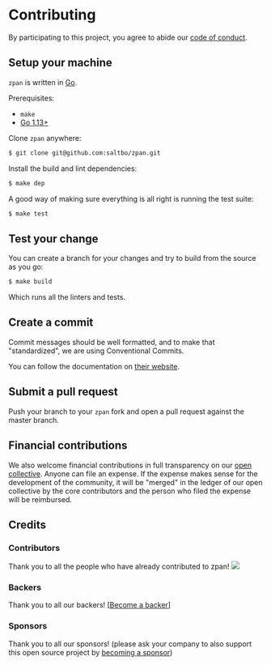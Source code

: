 # Contributing

By participating to this project, you agree to abide our [code of conduct](/CODEOFCONDUCT.md).

## Setup your machine

`zpan` is written in [Go](https://golang.org/).

Prerequisites:

- `make`
- [Go 1.13+](https://golang.org/doc/install)

Clone `zpan` anywhere:

```sh
$ git clone git@github.com:saltbo/zpan.git
```

Install the build and lint dependencies:

```sh
$ make dep
```

A good way of making sure everything is all right is running the test suite:

```sh
$ make test
```

## Test your change

You can create a branch for your changes and try to build from the source as you go:

```sh
$ make build
```

Which runs all the linters and tests.

## Create a commit

Commit messages should be well formatted, and to make that "standardized", we
are using Conventional Commits.

You can follow the documentation on
[their website](https://www.conventionalcommits.org).

## Submit a pull request

Push your branch to your `zpan` fork and open a pull request against the
master branch.

## Financial contributions

We also welcome financial contributions in full transparency on our [open collective](https://opencollective.com/saltbo).
Anyone can file an expense. If the expense makes sense for the development of the community, it will be "merged" in the ledger of our open collective by the core contributors and the person who filed the expense will be reimbursed.

## Credits

### Contributors

Thank you to all the people who have already contributed to zpan!
<a href="graphs/contributors"><img src="https://opencollective.com/saltbo/contributors.svg?width=890" /></a>

### Backers

Thank you to all our backers! [[Become a backer](https://opencollective.com/saltbo#backer)]

### Sponsors

Thank you to all our sponsors! (please ask your company to also support this open source project by [becoming a sponsor](https://opencollective.com/saltbo#sponsor))